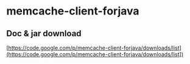 # memcache-client-forjava

## Doc & jar download
[https://code.google.com/p/memcache-client-forjava/downloads/list](https://code.google.com/p/memcache-client-forjava/downloads/list])
